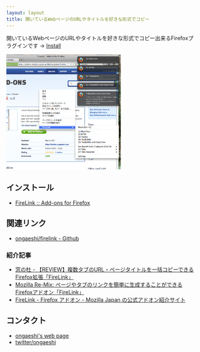 ```yaml
---
layout: layout
title: 開いているWebページのURLやタイトルを好きな形式でコピー
---
```

開いているWebページのURLやタイトルを好きな形式でコピー出来るFirefoxプラグインです → [Install](https://addons.mozilla.org/ja/firefox/addon/firelink/)

<img alt='' src='/images/overview09.png' width='60%' />

## インストール
* [FireLink :: Add-ons for Firefox](https://addons.mozilla.org/ja/firefox/addon/firelink/)

## 関連リンク
* [ongaeshi/firelink - Github](https://github.com/ongaeshi/firelink)

### 紹介記事
* [窓の杜 - 【REVIEW】複数タブのURL・ページタイトルを一括コピーできるFirefox拡張「FireLink」](http://www.forest.impress.co.jp/docs/review/20110620_454583.html)
* [Mozilla Re-Mix: ページやタブのリンクを簡単に生成することができるFirefoxアドオン「FireLink」](http://mozilla-remix.seesaa.net/article/204329055.html)
* [FireLink - Firefox アドオン - Mozilla Japan の公式アドオン紹介サイト](https://addons.mozilla.jp/firefox/details/306839)

## コンタクト
* [ongaeshi's web page](http://ongaeshi.me/)
* [twitter/ongaeshi](https://twitter.com/ongaeshi)
